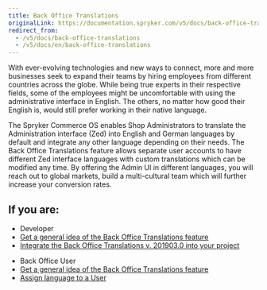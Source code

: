 ```yaml
---
title: Back Office Translations
originalLink: https://documentation.spryker.com/v5/docs/back-office-translations
redirect_from:
  - /v5/docs/back-office-translations
  - /v5/docs/en/back-office-translations
---
```


With ever-evolving technologies and new ways to connect, more and more businesses seek to expand their teams by hiring employees from different countries across the globe. While being true experts in their respective fields, some of the employees might be uncomfortable with using the administrative interface in English. The others, no matter how good their English is, would still prefer working in their native language.

The Spryker Commerce OS enables Shop Administrators to translate the Administration interface (Zed) into English and German languages by default and integrate any other language depending on their needs. The Back Office Translations feature allows separate user accounts to have different Zed interface languages with custom translations which can be modified any time. By offering the Admin UI in different languages, you will reach out to global markets, build a multi-cultural team which will further increase your conversion rates.

## If you are:

<div class="mr-container">
    <div class="mr-list-container">
        <!-- col1 -->
        <div class="mr-col">
            <ul class="mr-list mr-list-green">
                <li class="mr-title">Developer</li>
                <li><a href="https://documentation.spryker.com/docs/en/back-office-translations-overview-201903" class="mr-link">Get a general idea of the Back Office Translations feature</a></li>
                <li><a href="https://documentation.spryker.com/docs/en/back-office-feature-integration-201903" class="mr-link">Integrate the Back Office Translations v. 201903.0 into your project</a></li>
            </ul>
        </div>
      <!-- col2 -->
        <div class="mr-col">
            <ul class="mr-list mr-list-blue">
                <li class="mr-title"> Back Office User</li>
                 <li><a href="https://documentation.spryker.com/docs/en/back-office-translations-overview-201903" class="mr-link">Get a general idea of the Back Office Translations feature</a></li>
                <li><a href="https://documentation.spryker.com/docs/en/managing-users#creating-users" class="mr-link">Assign language to a User</a></li>
            </ul>
        </div>  
</div>
</div>


